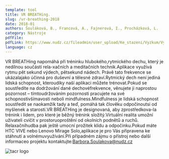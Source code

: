 ```yaml
---
template: tool
title: VR BREATHing.
slug: /vr-breathing-2018
date: 2018-01
authors: Šouláková, B., Francová, A., Fajnerová, I., Procházková, L. 
category: Nástroje
pdfFile: 
pdfLink: https://www.nudz.cz/fileadmin/user_upload/Ke_stazeni/Vyzkum/Vysledky/sw-mindfullnes-info.pdf
language: cz
---
```


VR BREATHing napomáhá při tréninku hlubokého,rytmického dechu, který je nedílnou součástí rela-xačních a meditačních technik.Aplikace využívá rytmu pět sekund výdech, pětsekund nádech. Právě tato frekvence se ukázalajako účinná pro duševní a tělesné zdraví.Rytmický dech není jediná lidská schopnost, kteroudíky naší aplikaci můžete trénovat.Pokud se soustředíte na dodržování dané dechovéfrekvence, věnujete ji naprostou pozornost – tímtoudržováním pozornosti pracujete na své schopnostivšímavosti neboli mindfulness.Mindfulness je lidská schopnost soustředit se naokamžik tady a teď, pomáhá tak člověku odpočinoutsi od myšlenek a starostí.VR BREATHing je designovaná, aby zprostředkova-la trénink i lidem, pro které je běžný trénink složitý.Virtuální realita umožní uživateli cvičit v prostoruoproštění od okolních podnětů a ruchů. Relaxačníhudba pak ještě umocní prožitek klidu a odpočinku.Pokud máte HTC VIVE nebo Lenovo Mirage Solo,aplikace je pro Vás připravena ke stáhnutí a volnémuvyužívání.Při případném zájmu o přístroj nebo další informaceo projektu kontaktujte:Barbora.Soulakova@nudz.cz

![tacr logo](/logo-tacr.png)
